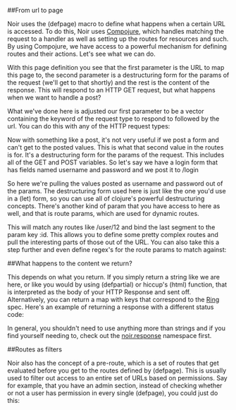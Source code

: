 ##From url to page

Noir uses the (defpage) macro to define what happens when a certain URL is accessed. To do this, Noir uses [Compojure][], which handles matching the request to a handler as well as setting up the routes for resources and such. By using Compojure, we have access to a powerful mechanism for defining routes and their actions. Let's see what we can do.
<script src="https://gist.github.com/1103065.js?file=routes.clj"></script>

With this page definition you see that the first parameter is the URL
to map this page to, the second parameter is a destructuring form for
the params of the request (we'll get to that shortly) and the rest is
the content of the response. This will respond to an HTTP GET request,
but what happens when we want to handle a post?
<script src="https://gist.github.com/1103065.js?file=post.clj"></script>

What we've done here is adjusted our first parameter to be a vector
containing the keyword of the request type to respond to followed
by the url. You can do this with any of the HTTP request types:
<script src="https://gist.github.com/1103065.js?file=types.clj"></script>

Now with something like a post, it's not very useful if we post a form
and can't get to the posted values. This is what that second value in
the routes is for. It's a destructuring form for the params of the request.
This includes all of the GET and POST variables. So let's say we have a login
form that has fields named username and password and we post it to /login
<script src="https://gist.github.com/1103065.js?file=params.clj"></script>

So here we're pulling the values posted as username and password out of the
params. The destructuring form used here is just like the one you'd use in
a (let) form, so you can use all of clojure's powerful destructuring concepts.
There's another kind of param that you have access to here as well, and that is
route params, which are used for dynamic routes.
<script src="https://gist.github.com/1103065.js?file=routeparams.clj"></script>

This will match any routes like /user/12 and bind the last segment to the param
key :id. This allows you to define some pretty complex routes and pull the 
interesting parts of those out of the URL. You can also take this a step 
further and even define regex's for the route params to match against:
<script src="https://gist.github.com/1103065.js?file=complexparams.clj"></script>

##What happens to the content we return?

This depends on what you return. If you simply return a string like we are here, or
like you would by using (defpartial) or hiccup's (html) function, that is interpreted
as the body of your HTTP Response and sent off. Alternatively, you can return a map
with keys that correspond to the [Ring][] spec. Here's an example of returning
a response with a different status code:
<script src="https://gist.github.com/1103065.js?file=mapresponse.clj"></script>

In general, you shouldn't need to use anything more than strings and if you find yourself
needing to, check out the [noir.response][] namespace first. 

##Routes as filters

Noir also has the concept of a pre-route, which is a set of routes that get evaluated before
you get to the routes defined by (defpage). This is usually used to filter out access to an entire 
set of URLs based on permissions. Say for example, that you have an admin section, instead of checking
whether or not a user has permission in every single (defpage), you could just do this:
<script src="https://gist.github.com/1103065.js?file=preroute.clj"></script>

[noir.response]: /autodoc/1.1.0/noir.response-api.html
[Ring]: https://github.com/mmcgrana/ring
[Compojure]: https://github.com/weavejester/compojure
